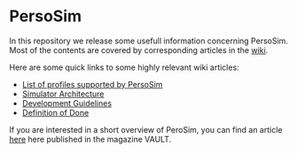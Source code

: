 PersoSim
========

In this repository we release some usefull information concerning PersoSim. 
Most of the contents are covered by corresponding articles in the [wiki](https://github.com/PersoSim/PersoSim/wiki "PersoSim Wiki").

Here are some quick links to some highly relevant wiki articles:

* [List of profiles supported by PersoSim](https://github.com/PersoSim/PersoSim/wiki/List-of-profiles-supported-by-PersoSim)
* [Simulator Architecture](https://github.com/PersoSim/PersoSim/wiki/Simulator-Architecture)
* [Development Guidelines](https://github.com/PersoSim/PersoSim/wiki/Development-Guidelines)
 * [Definition of Done](https://github.com/PersoSim/PersoSim/wiki/Definition-of-Done)

If you are interested in a short overview of PeroSim, you can find an article [here](https://silicontrust.files.wordpress.com/2014/06/sn_the_vault_14_20140613_screen.pdf) here published in the magazine VAULT.
